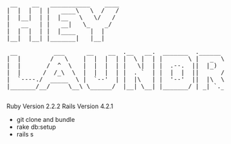 <pre>

 __    __   ___________    ____                                              
|  |  |  | |   ____\   \  /   /                                              
|  |__|  | |  |__   \   \/   /                                               
|   __   | |   __|   \_    _/                                                
|  |  |  | |  |____    |  |                                                  
|__|  |__| |_______|   |__|                                                  
                                                                             
 __          ___      __    __  .__   __.  _______  .______     ____    ____ 
|  |        /   \    |  |  |  | |  \ |  | |       \ |   _  \    \   \  /   / 
|  |       /  ^  \   |  |  |  | |   \|  | |  .--.  ||  |_)  |    \   \/   /  
|  |      /  /_\  \  |  |  |  | |  . `  | |  |  |  ||      /      \_    _/   
|  `----./  _____  \ |  `--'  | |  |\   | |  '--'  ||  |\  \----.   |  |     
|_______/__/     \__\ \______/  |__| \__| |_______/ | _| `._____|   |__|     

</pre>

Ruby Version 2.2.2
Rails Version 4.2.1

- git clone and bundle
- rake db:setup
- rails s
